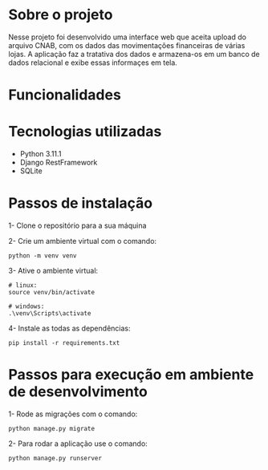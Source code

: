 
# Sobre o projeto

Nesse projeto foi desenvolvido uma interface web que aceita upload do arquivo CNAB, com os dados das movimentações financeiras de várias lojas. A aplicação faz a tratativa dos dados e armazena-os em um banco de dados relacional e exibe essas informaçes em tela.

# Funcionalidades



# Tecnologias utilizadas

- Python 3.11.1
- Django RestFramework
- SQLite

# Passos de instalação

1- Clone o repositório para a sua máquina


2- Crie um ambiente virtual com o comando:
```
python -m venv venv
```

3- Ative o ambiente virtual: 
```
# linux:
source venv/bin/activate

# windows:
.\venv\Scripts\activate
```

4- Instale as todas as dependências: 
```
pip install -r requirements.txt
```

# Passos para execução em ambiente de desenvolvimento

1- Rode as migrações com o comando:
```
python manage.py migrate
```

2- Para rodar a aplicação use o comando:
```
python manage.py runserver
```